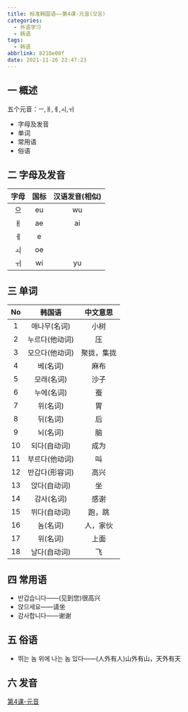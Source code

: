 ```yaml
---
title: 标准韩国语——第4课-元音(모음)
categories:
  - 外语学习
  - 韩语
tags:
  - 韩语
abbrlink: 8210e08f
date: 2021-11-26 22:47:23
---
```

## 一 概述

五个元音：ㅡ,ㅐ,ㅔ,ㅚ,ㅟ

* 字母及发音
* 单词
* 常用语
* 俗语

<!--more-->

## 二 字母及发音

| 字母 | 国标 | 汉语发音(相似) |
| :--: | :--: | :------------: |
|  으  |  eu  |       wu       |
|  ㅐ  |  ae  |       ai       |
|  ㅔ  |  e   |                |
|  ㅚ  |  oe  |                |
|  ㅟ  |  wi  |       yu       |

## 三 单词

|  No  |     韩国语     |  中文意思  |
| :--: | :------------: | :--------: |
|  1   |  애나무(名词)  |    小树    |
|  2   | 누르다(他动词) |     压     |
|  3   | 모으다(他动词) | 聚拢，集拢 |
|  4   |    베(名词)    |    麻布    |
|  5   |   모래(名词)   |    沙子    |
|  6   |   누에(名词)   |     蚕     |
|  7   |    위(名词)    |     胃     |
|  8   |    뒤(名词)    |     后     |
|  9   |    뇌(名词)    |     脑     |
|  10  |  되다(自动词)  |    成为    |
|  11  | 부르다(他动词) |     叫     |
|  12  | 반갑다(形容词) |    高兴    |
|  13  |  앉다(自动词)  |     坐     |
|  14  |   감사(名词)   |    感谢    |
|  15  |  뛰다(自动词)  |   跑，跳   |
|  16  |    놈(名词)    |  人，家伙  |
|  17  |    위(名词)    |    上面    |
|  18  |  날다(自动词)  |     飞     |

## 四 常用语

* 반갑습니다——(见到您)很高兴
* 앉으세요——请坐
* 감사합니다——谢谢

## 五 俗语

* 뛰는 놈 위에 나는 놈 있다——(人外有人)山外有山，天外有天

## 六 发音

[第4课-元音](https://biz.cli.im/Pcview?name=https%3A%2F%2Fbiz.cli.im%2Ftest%2FIR485299%3Fcoding%3DHgjrwC%26qrurl%3Dhttp%253A%252F%252Fqr31.cn%252FHgjrwC%26gtype%3D2&time=1)